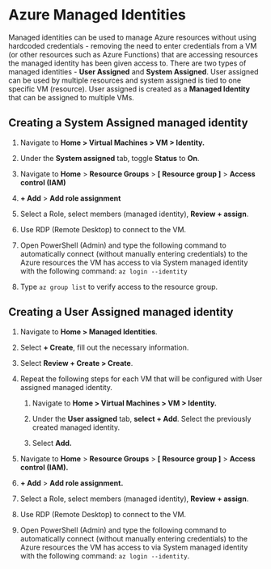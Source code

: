 # Azure Managed Identities

Managed identities can be used to manage Azure resources without using hardcoded credentials - removing the need to enter credentials from a VM (or other resources such as Azure Functions) that are accessing resources the managed identity has been given access to.  There are two types of managed identities - **User Assigned** and **System Assigned**. User assigned can be used by multiple resources and system assigned is tied to one specific VM (resource). User assigned is created as a **Managed Identity** that can be assigned to multiple VMs. 

## Creating a System Assigned managed identity

1. Navigate to **Home > Virtual Machines > VM > Identity.**
2. Under the **System assigned** tab, toggle **Status** to **On**.
    
   
    
3. Navigate to **Home** > **Resource Groups** > **[ Resource group ]** > **Access control (IAM)**
    
    
    
4. **+ Add** > **Add role assignment**
5. Select a Role, select members (managed identity), **Review + assign**.
6. Use RDP (Remote Desktop) to connect to the VM. 
7. Open PowerShell (Admin) and type the following command to automatically connect (without manually entering credentials) to the Azure resources the VM has access to via System managed identity with the following command: `az login --identity`
    
   
    
8. Type `az group list` to verify access to the resource group.
    
    
    

## Creating a User Assigned managed identity

1. Navigate to **Home > Managed Identities**.
2. Select **+ Create**, fill out the necessary information.
    
    
    
3. Select **Review + Create > Create**.
4. Repeat the following steps for each VM that will be configured with User assigned managed identity.
    1. Navigate to **Home > Virtual Machines > VM > Identity.**
    2. Under the **User assigned** tab, **select + Add**. Select the previously created managed identity.
        
        
        
    3. Select **Add.**
5. Navigate to **Home** > **Resource Groups** > **[ Resource group ]** > **Access control (IAM).**
6. **+ Add** > **Add role assignment.**
7. Select a Role, select members (managed identity), **Review + assign**.
8. Use RDP (Remote Desktop) to connect to the VM.
9. Open PowerShell (Admin) and type the following command to automatically connect (without manually entering credentials) to the Azure resources the VM has access to via System managed identity with the following command: `az login --identity`.
